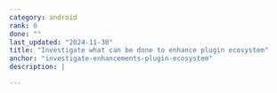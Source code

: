 ```yaml
---
category: android
rank: 0
done: ""
last_updated: "2024-11-30"
title: "Investigate what can be done to enhance plugin ecosystem"
anchor: "investigate-enhancements-plugin-ecosystem"
description: |

---
```

